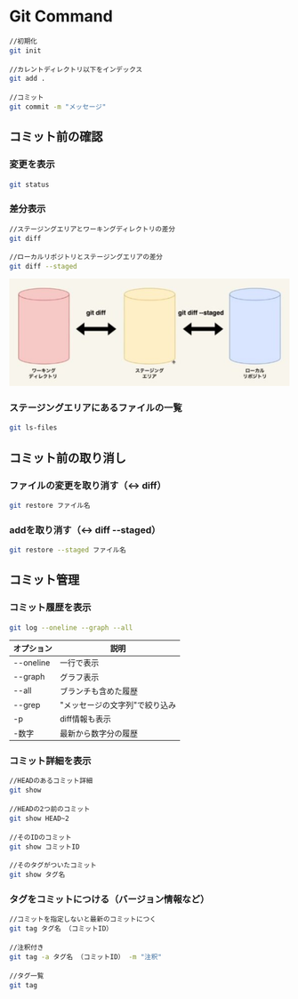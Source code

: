 # Git Command

```sh
//初期化
git init

//カレントディレクトリ以下をインデックス
git add .

//コミット
git commit -m "メッセージ"
```

## コミット前の確認

### 変更を表示

```sh
git status
```

### 差分表示

```sh
//ステージングエリアとワーキングディレクトリの差分
git diff

//ローカルリポジトリとステージングエリアの差分
git diff --staged
```

![diff](img/git-diff.jpg)

### ステージングエリアにあるファイルの一覧

```sh
git ls-files
```

## コミット前の取り消し

### ファイルの変更を取り消す（↔ diff）

```sh
git restore ファイル名
```

### addを取り消す（↔ diff --staged）

```sh
git restore --staged ファイル名
```

## コミット管理

### コミット履歴を表示

```sh
git log --oneline --graph --all
```

オプション |              説明
---------- | ------------------------------
--oneline  | 一行で表示
--graph    | グラフ表示
--all      | ブランチも含めた履歴
--grep     | "メッセージの文字列"で絞り込み
-p         | diff情報も表示
-数字      | 最新から数字分の履歴

### コミット詳細を表示

```sh
//HEADのあるコミット詳細
git show

//HEADの2つ前のコミット
git show HEAD~2

//そのIDのコミット
git show コミットID

//そのタグがついたコミット
git show タグ名
```

### タグをコミットにつける（バージョン情報など）

```sh
//コミットを指定しないと最新のコミットにつく
git tag タグ名 （コミットID）

//注釈付き
git tag -a タグ名 （コミットID） -m "注釈"

//タグ一覧
git tag
```
